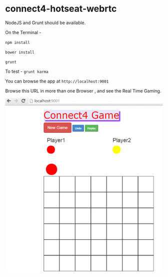 # connect4-hotseat-webrtc

NodeJS and Grunt should be available.

On the Terminal -

`npm install`

`bower install`

`grunt`


To test - `grunt karma`

You can browse the app at `http://localhost:9001`

Browse this URL in more than one Browser , and see the Real Time Gaming.

![Alt text](/app.png?raw=true "connect4-hotseat-webrtc")
